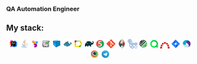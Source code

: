 ### QA Automation Engineer

## My stack:
<p align="center">
<img width="5%" title="IntelliJ IDEA" src="img/Intelij_IDEA.svg">
<img width="5%" title="Java" src="img/Java.svg">
<img width="5%" title="Selenide" src="img/Selenide.svg">
<img width="5%" title="Selenium" src="img/Selenium.svg">
<img width="5%" title="Selenoid" src="img/Selenoid.svg">
<img width="5%" title="Docker" src="img/Docker.svg">
<img width="5%" title="Allure Report" src="img/Allure_Report.svg">
<img width="5%" title="Gradle" src="img/Gradle.svg">
<img width="5%" title="JUnit5" src="img/JUnit5.svg">
<img width="5%" title="Github" src="img/Git.svg">
<img width="5%" title="Jenkins" src="img/Jenkins.svg">
<img width="5%" title="GitHub Actions" src="img/Github-Actions.svg">
<img width="5%" title="REST-Assured" src="img/Rest-Assured.svg">
<img width="5%" title="Allure TestOps" src="img/Allure_EE.svg">
<img width="5%" title="Redmine" src="img/Redmine.svg">
<img width="5%" title="Jira" src="img/Jira.svg">
<img width="5%" title="Appium" src="img/Appium.svg">
<img width="5%" title="Browserstack" src="img/Browserstack.svg">
<img width="5%" title="Telegram" src="img/Telegram.svg">
</p>

